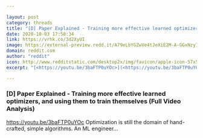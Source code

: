 ```yaml
---

layout: post
category: threads
title: "[D] Paper Explained - Training more effective learned optimizers, and using them to train themselves (Full Video Analysis)"
date: 2020-10-03 17:58:34
link: https://vrhk.co/3d2XyUI
image: https://external-preview.redd.it/A79eLbYGZwVe4tJeXiE2M-A-GGxNzy7aB1dr2nwyov0.jpg?width=480&height=251.308900524&auto=webp&crop=480:251.308900524,smart&s=f12da62e74963cb2f728dc1c3c8e7ff23e973f1e
domain: reddit.com
author: "reddit"
icon: http://www.redditstatic.com/desktop2x/img/favicon/apple-icon-57x57.png
excerpt: "[<https://youtu.be/3baFTP0uYOc>](<https://youtu.be/3baFTP0uYOc>) Optimization is still the domain of hand-crafted, simple algorithms. An ML engineer..."

---
```


### [D] Paper Explained - Training more effective learned optimizers, and using them to train themselves (Full Video Analysis)

[<https://youtu.be/3baFTP0uYOc>](<https://youtu.be/3baFTP0uYOc>) Optimization is still the domain of hand-crafted, simple algorithms. An ML engineer...